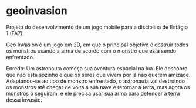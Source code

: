 # geoinvasion
Projeto do desenvolvimento de um jogo mobile para a disciplina de Estágio 1 (FA7).

Geo Invasion é um jogo em 2D, em que o principal objetivo é destruir todos os monstros usando a arma de acordo com o monstro que está sendo enfrentado. 

Enredo: 
Um astronauta começa sua aventura espacial na lua. Ele descobre que não está sozinho e que os seres que vivem por lá não querem amizade. Adaptando-se ao tipo de monstro enfrentado, o astronauta vai destruindo os monstros até chegar de volta a sua nave e retornar a terra, mas agora os monstros o seguiram, e ele precisa usar sua arma para defender a terra dessa invasão. 


